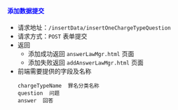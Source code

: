 #### <font color="blue">添加数据提交</font>
- 请求地址：`/insertData/insertOneChargeTypeQuestion`
- 请求方式：`POST` 表单提交
- 返回
  + 添加成功返回 `answerLawMgr.html` 页面
  + 添加失败返回 `addAnswerLawMgr.html` 页面
- 前端需要提供的字段及名称
    ```
    chargeTypeName  罪名分类名称
    question  问题
    answer  回答
    ```